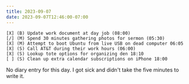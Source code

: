 ```yaml
---
title: 2023-09-07
date: 2023-09-07T12:46:00-07:00
---
```


```
[X] (B) Update work document at day job (08:00)
[/] (M) Spend 30 minutes gathering photos for sermon (05:30)
[X] (M) Attempt to boot Ubuntu from live USB on dead computer 06:05
[X] (S) Call AT&T during their work hours (06:00)
[X] (S) Lookup tote options for organizing den 18:10
[ ] (S) Clean up extra calendar subscriptions on iPhone 18:00
```

No diary entry for this day. I got sick and didn't take the five minutes to write it.